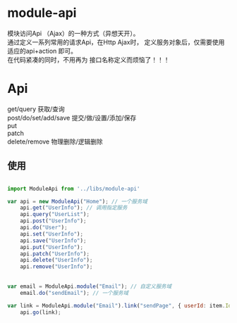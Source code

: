 # module-api
模块访问Api （Ajax）的一种方式（异想天开）。  
通过定义一系列常用的请求Api，在Http Ajax时， 定义服务对象后，仅需要使用 适应的api+action 即可。  
在代码紧凑的同时，不用再为 接口名称定义而烦恼了！！！

# Api
get/query   获取/查询  
post/do/set/add/save    提交/做/设置/添加/保存  
put  
patch  
delete/remove   物理删除/逻辑删除  

## 使用

```js

import ModuleApi from '../libs/module-api'

var api = new ModuleApi("Home"); // 一个服务域
    api.get("UserInfo"); // 调用指定服务
    api.query("UserList");
    api.post("UserInfo");
    api.do("User");
    api.set("UserInfo");
    api.save("UserInfo");
    api.put("UserInfo");
    api.patch("UserInfo");
    api.delete("UserInfo");
    api.remove("UserInfo");
    
    
var email = ModuleApi.module("Email"); // 自定义服务域
    email.do("sendEmail"); // 一个服务域

var link = ModuleApi.module("Email").link("sendPage", { userId: item.Id }); //一个自定义服务域的链接地址
    api.go(link);

```